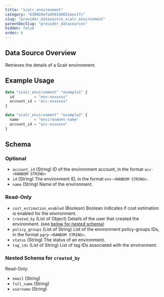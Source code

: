 ```yaml
---
title: "scalr_environment"
category: "6380b9efad50240652eec1fc"
slug: "provider_datasource_scalr_environment"
parentDocSlug: "provider_datasources"
hidden: false
order: 6
---
```

## Data Source Overview

Retrieves the details of a Scalr environment.

## Example Usage

```terraform
data "scalr_environment" "example1" {
  id         = "env-xxxxxxx"
  account_id = "acc-xxxxxxx"
}

data "scalr_environment" "example2" {
  name       = "environment-name"
  account_id = "acc-xxxxxxx"
}
```

<!-- schema generated by tfplugindocs -->
## Schema

### Optional

- `account_id` (String) ID of the environment account, in the format `acc-<RANDOM STRING>`
- `id` (String) The environment ID, in the format `env-<RANDOM STRING>`.
- `name` (String) Name of the environment.

### Read-Only

- `cost_estimation_enabled` (Boolean) Boolean indicates if cost estimation is enabled for the environment.
- `created_by` (List of Object) Details of the user that created the environment. (see [below for nested schema](#nestedatt--created_by))
- `policy_groups` (List of String) List of the environment policy-groups IDs, in the format `pgrp-<RANDOM STRING>`.
- `status` (String) The status of an environment.
- `tag_ids` (List of String) List of tag IDs associated with the environment.

<a id="nestedatt--created_by"></a>
### Nested Schema for `created_by`

Read-Only:

- `email` (String)
- `full_name` (String)
- `username` (String)
